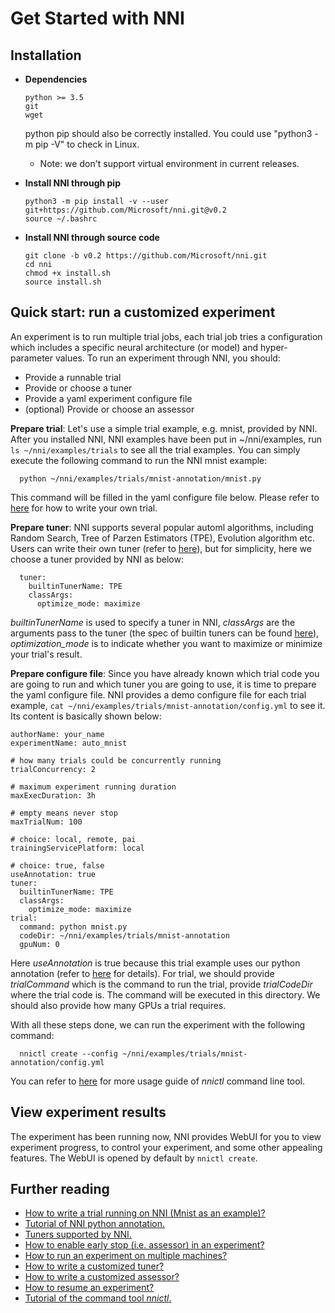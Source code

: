 **Get Started with NNI**
===

## **Installation**
* __Dependencies__

      python >= 3.5
      git
      wget

    python pip should also be correctly installed. You could use "python3 -m pip -V" to check in Linux.
    
    * Note: we don't support virtual environment in current releases.

* __Install NNI through pip__

      python3 -m pip install -v --user git+https://github.com/Microsoft/nni.git@v0.2
      source ~/.bashrc

* __Install NNI through source code__
   
      git clone -b v0.2 https://github.com/Microsoft/nni.git
      cd nni
      chmod +x install.sh
      source install.sh

## **Quick start: run a customized experiment**
An experiment is to run multiple trial jobs, each trial job tries a configuration which includes a specific neural architecture (or model) and hyper-parameter values. To run an experiment through NNI, you should:

* Provide a runnable trial
* Provide or choose a tuner
* Provide a yaml experiment configure file
* (optional) Provide or choose an assessor

**Prepare trial**: Let's use a simple trial example, e.g. mnist, provided by NNI. After you installed NNI, NNI examples have been put in ~/nni/examples, run `ls ~/nni/examples/trials` to see all the trial examples. You can simply execute the following command to run the NNI mnist example: 

      python ~/nni/examples/trials/mnist-annotation/mnist.py

This command will be filled in the yaml configure file below. Please refer to [here]() for how to write your own trial.

**Prepare tuner**: NNI supports several popular automl algorithms, including Random Search, Tree of Parzen Estimators (TPE), Evolution algorithm etc. Users can write their own tuner (refer to [here](CustomizedTuner.md)), but for simplicity, here we choose a tuner provided by NNI as below:

      tuner:
        builtinTunerName: TPE
        classArgs:
          optimize_mode: maximize

*builtinTunerName* is used to specify a tuner in NNI, *classArgs* are the arguments pass to the tuner (the spec of builtin tuners can be found [here]()), *optimization_mode* is to indicate whether you want to maximize or minimize your trial's result.

**Prepare configure file**: Since you have already known which trial code you are going to run and which tuner you are going to use, it is time to prepare the yaml configure file. NNI provides a demo configure file for each trial example, `cat ~/nni/examples/trials/mnist-annotation/config.yml` to see it. Its content is basically shown below:

```
authorName: your_name
experimentName: auto_mnist

# how many trials could be concurrently running
trialConcurrency: 2

# maximum experiment running duration
maxExecDuration: 3h

# empty means never stop
maxTrialNum: 100

# choice: local, remote, pai
trainingServicePlatform: local

# choice: true, false  
useAnnotation: true
tuner:
  builtinTunerName: TPE
  classArgs:
    optimize_mode: maximize
trial:
  command: python mnist.py
  codeDir: ~/nni/examples/trials/mnist-annotation
  gpuNum: 0
``` 

Here *useAnnotation* is true because this trial example uses our python annotation (refer to [here](../tools/annotation/README.md) for details). For trial, we should provide *trialCommand* which is the command to run the trial, provide *trialCodeDir* where the trial code is. The command will be executed in this directory. We should also provide how many GPUs a trial requires.

With all these steps done, we can run the experiment with the following command:

      nnictl create --config ~/nni/examples/trials/mnist-annotation/config.yml

You can refer to [here](NNICTLDOC.md) for more usage guide of *nnictl* command line tool.

## View experiment results
The experiment has been running now, NNI provides WebUI for you to view experiment progress, to control your experiment, and some other appealing features. The WebUI is opened by default by `nnictl create`.

## Further reading
* [How to write a trial running on NNI (Mnist as an example)?](WriteYourTrial.md)
* [Tutorial of NNI python annotation.](../tools/nni_annotation/README.md)
* [Tuners supported by NNI.](../src/sdk/pynni/nni/README.md)
* [How to enable early stop (i.e. assessor) in an experiment?](EnableAssessor.md)
* [How to run an experiment on multiple machines?](RemoteMachineMode.md)
* [How to write a customized tuner?](CustomizedTuner.md)
* [How to write a customized assessor?](../examples/assessors/README.md)
* [How to resume an experiment?](NNICTLDOC.md)
* [Tutorial of the command tool *nnictl*.](NNICTLDOC.md)
